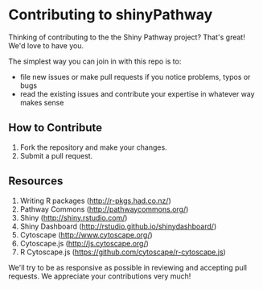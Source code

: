 Contributing to shinyPathway
============================

Thinking of contributing to the the Shiny Pathway project? That's great! We'd love to have you.

The simplest way you can join in with this repo is to:

* file new issues or make pull requests if you notice problems, typos or bugs
* read the existing issues and contribute your expertise in whatever way makes sense

How to Contribute
-----------

1. Fork the repository and make your changes.
1. Submit a pull request.

Resources
---------

1. Writing R packages (http://r-pkgs.had.co.nz/)
2. Pathway Commons (http://pathwaycommons.org/)
3. Shiny (http://shiny.rstudio.com/)
4. Shiny Dashboard (http://rstudio.github.io/shinydashboard/)
5. Cytoscape (http://www.cytoscape.org/)
6. Cytoscape.js (http://js.cytoscape.org/)
7. R Cytoscape.js (https://github.com/cytoscape/r-cytoscape.js)

We'll try to be as responsive as possible in reviewing and accepting pull requests. We appreciate your contributions very much!
